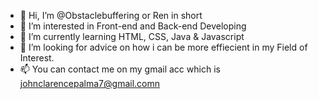 - 👋 Hi, I’m @Obstaclebuffering or Ren in short
- 👀 I’m interested in Front-end and Back-end Developing
- 🌱 I’m currently learning HTML, CSS, Java & Javascript 
- 💞️ I’m looking for advice on how i can be more effiecient in my Field of Interest.
- 📫 You can contact me on my gmail acc which is johnclarencepalma7@gmail.comn

<!---
Obstaclebuffering/Obstaclebuffering is a ✨ special ✨ repository because its `README.md` (this file) appears on your GitHub profile.
You can click the Preview link to take a look at your changes.
--->
